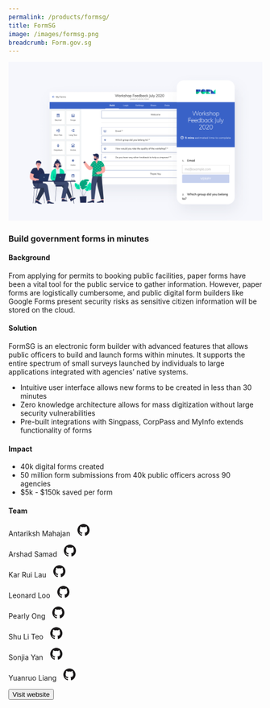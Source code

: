 ```yaml
---
permalink: /products/formsg/
title: FormSG
image: /images/formsg.png
breadcrumb: Form.gov.sg
---
```



![github](/images/formsg.png)

### Build government forms in minutes

#### Background 

From applying for permits to booking public facilities, paper forms have been a vital tool for the public service to gather information. However, paper forms are logistically cumbersome, and public digital form builders like Google Forms present security risks as sensitive citizen information will be stored on the cloud.  

#### Solution
FormSG is an electronic form builder with advanced features that allows public officers to build and launch forms within minutes. It supports the entire spectrum of small surveys launched by individuals to  large applications integrated with agencies’ native systems. 
* Intuitive user interface allows new forms to be created in less than 30 minutes
* Zero knowledge architecture allows for mass digitization without large security vulnerabilities
* Pre-built integrations with Singpass, CorpPass and MyInfo extends functionality of forms


#### Impact

* 40k digital forms created
* 50 million form submissions from 40k public officers across 90 agencies
* $5k - $150k saved per form

#### Team

Antariksh Mahajan <a href="https://github.com/mantariksh" style="display: inline-block; width: 24px; height: 24px; margin-bottom: -5px; margin-left: 10px;">
    <img border="0" alt="Github account" src="/images/Github-Mark-32px.png">
</a>

Arshad Samad <a href="https://github.com/arshadali172" style="display: inline-block; width: 24px; height: 24px; margin-bottom: -5px; margin-left: 10px;">
    <img border="0" alt="Github account" src="/images/Github-Mark-32px.png">
</a>

Kar Rui Lau <a href="https://github.com/karrui" style="display: inline-block; width: 24px; height: 24px; margin-bottom: -5px; margin-left: 10px;">
    <img border="0" alt="Github account" src="/images/Github-Mark-32px.png">
</a>

Leonard Loo <a href="https://github.com/leonardloo" style="display: inline-block; width: 24px; height: 24px; margin-bottom: -5px; margin-left: 10px;">
    <img border="0" alt="Github account" src="/images/Github-Mark-32px.png">
</a>

Pearly Ong <a href="https://github.com/pearlyong" style="display: inline-block; width: 24px; height: 24px; margin-bottom: -5px; margin-left: 10px;">
    <img border="0" alt="Github account" src="/images/Github-Mark-32px.png">
</a> 

Shu Li Teo <a href="https://github.com/shuli-ogp" style="display: inline-block; width: 24px; height: 24px; margin-bottom: -5px; margin-left: 10px;">
    <img border="0" alt="Github account" src="/images/Github-Mark-32px.png">
</a>

Sonjia Yan <a href="https://github.com/syan-syan" style="display: inline-block; width: 24px; height: 24px; margin-bottom: -5px; margin-left: 10px;">
    <img border="0" alt="Github account" src="/images/Github-Mark-32px.png">
</a> 

Yuanruo Liang <a href="https://github.com/liangyuanruo" style="display: inline-block; width: 24px; height: 24px; margin-bottom: -5px; margin-left: 10px;">
    <img border="0" alt="Github account" src="/images/Github-Mark-32px.png">
</a> 


<a href="https://form.gov.sg/" target="_blank">
    <button class="bp-button is-secondary is-medium has-text-white is-uppercase search-button">
        Visit website
    </button>
</a>